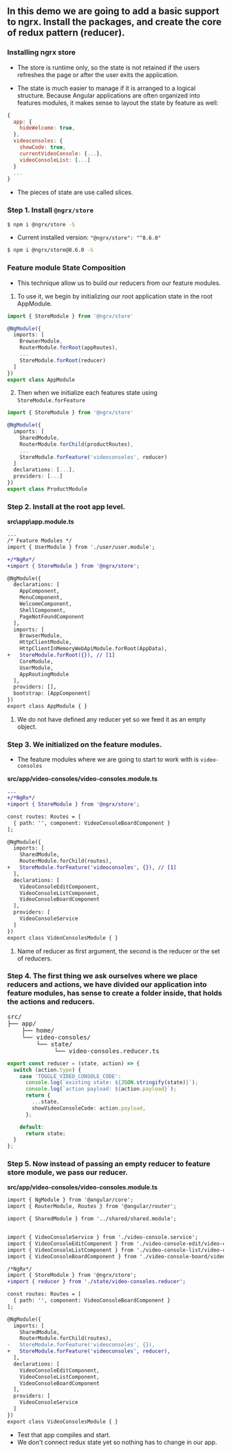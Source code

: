 ## In this demo we are going to add a basic support to ngrx. Install the packages, and create the core of redux pattern (reducer).

### Installing ngrx store

* The store is runtime only, so the state is not retained if the users refreshes the page or after the user exits the application.

* The state is much easier to manage if it is arranged to a logical structure. Because Angular applications are often organized into features modules, it makes sense to layout the state by feature as well:

```javascript
{
  app: {
    hideWelcome: true,
  },
  videoconsoles: {
    showCode: true,
    currentVideoConsole: {...},
    videoConsoleList: [...]
  }
  ...
}
```

* The pieces of state are use called slices.

### Step 1. Install `@ngrx/store`

```bash 
$ npm i @ngrx/store -S
```

* Current installed version: `"@ngrx/store": "^8.6.0"`

```bash
$ npm i @ngrx/store@8.6.0 -S
```

### Feature module State Composition

* This technique allow us to build our reducers from our feature modules.

1. To use it, we begin by initializing our root application state in the root AppModule. 

```typescript
import { StoreModule } from '@ngrx/store'

@NgModule({
  imports: [
    BrowserModule,
    RouterModule.forRoot(appRoutes),
    ...
    StoreModule.forRoot(reducer)
  ]
})
export class AppModule
```

2. Then when we initialize each features state using `StoreModule.forFeature`

```typescript
import { StoreModule } from '@ngrx/store'

@NgModule({
  imports: [
    SharedModule,
    RouterModule.forChild(productRoutes),
    ...
    StoreModule.forFeature('videoconsoles', reducer)
  ]
  declarations: [...],
  providers: [...]
})
export class ProductModule
```

### Step 2. Install at the root app level.

__src\app\app.module.ts__

```diff app.module.ts
...
/* Feature Modules */
import { UserModule } from './user/user.module';

+/*NgRx*/
+import { StoreModule } from '@ngrx/store';

@NgModule({
  declarations: [
    AppComponent,
    MenuComponent,
    WelcomeComponent,
    ShellComponent,
    PageNotFoundComponent
  ],
  imports: [
    BrowserModule,
    HttpClientModule,
    HttpClientInMemoryWebApiModule.forRoot(AppData),
+   StoreModule.forRoot({}), // [1]
    CoreModule,
    UserModule,
    AppRoutingModule
  ],
  providers: [],
  bootstrap: [AppComponent]
})
export class AppModule { }

```

1. We do not have defined any reducer yet so we feed it as an empty object.

### Step 3. We initialized on the feature modules.

* The feature modules where we are going to start to work with is `video-consoles`

__src/app/video-consoles/video-consoles.module.ts__

```diff
...
+/*NgRx*/
+import { StoreModule } from '@ngrx/store';

const routes: Routes = [
  { path: '', component: VideoConsoleBoardComponent }
];

@NgModule({
  imports: [
    SharedModule,
    RouterModule.forChild(routes),
+   StoreModule.forFeature('videoconsoles', {}), // [1]
  ],
  declarations: [
    VideoConsoleEditComponent,
    VideoConsoleListComponent,
    VideoConsoleBoardComponent
  ],
  providers: [
    VideoConsoleService
  ]
})
export class VideoConsolesModule { }

```

1. Name of reducer as  first argument, the second is the reducer or the set of reducers.

### Step 4. The first thing we ask ourselves where we place reducers and actions, we have divided our application into feature modules, has sense to create a folder inside, that holds the actions and reducers.

<pre>
src/
├── app/
    ├── home/
    └── video-consoles/
        └── state/    
             └── video-consoles.reducer.ts
</pre>

```typescript
export const reducer = (state, action) => {
  switch (action.type) {
    case 'TOGGLE_VIDEO_CONSOLE_CODE':
      console.log(`existing state: ${JSON.stringify(state)}`);
      console.log(`action payload: ${action.payload}`);
      return {
        ...state,
        showVideoConsoleCode: action.payload,
      };

    default:
      return state;
  }
};

```

### Step 5. Now instead of passing an empty reducer to feature store module, we pass our reducer.

__src/app/video-consoles/video-consoles.module.ts__

```diff 
import { NgModule } from '@angular/core';
import { RouterModule, Routes } from '@angular/router';

import { SharedModule } from '../shared/shared.module';


import { VideoConsoleService } from './video-console.service';
import { VideoConsoleEditComponent } from './video-console-edit/video-console-edit.component';
import { VideoConsoleListComponent } from './video-console-list/video-console-list.component';
import { VideoConsoleBoardComponent } from './video-console-board/video-console-board.component';

/*NgRx*/
import { StoreModule } from '@ngrx/store';
+import { reducer } from './state/video-consoles.reducer';

const routes: Routes = [
  { path: '', component: VideoConsoleBoardComponent }
];

@NgModule({
  imports: [
    SharedModule,
    RouterModule.forChild(routes),
-   StoreModule.forFeature('videoconsoles', {}),
+   StoreModule.forFeature('videoconsoles', reducer),
  ],
  declarations: [
    VideoConsoleEditComponent,
    VideoConsoleListComponent,
    VideoConsoleBoardComponent
  ],
  providers: [
    VideoConsoleService
  ]
})
export class VideoConsolesModule { }

```
* Test that app compiles and start.
* We don't connect redux state yet so nothing has to change in our app.
